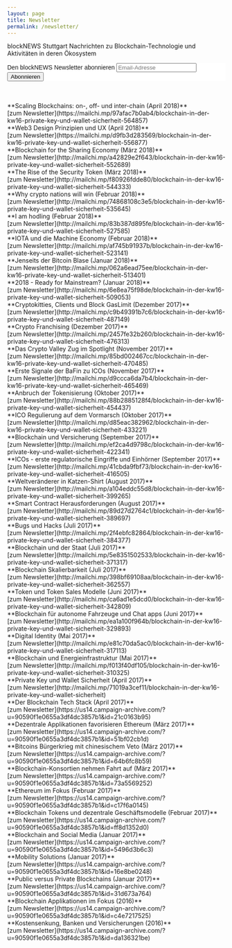 ```yaml
---
layout: page
title: Newsletter
permalink: /newsletter/
---
```


blockNEWS Stuttgart
Nachrichten zu Blockchain-Technologie und Aktivitäten in deren Ökosystem
<br>

<!-- Begin MailChimp Signup Form -->
<link href="//cdn-images.mailchimp.com/embedcode/slim-10_7.css" rel="stylesheet" type="text/css">
<style type="text/css">
	#mc_embed_signup{background:#fff; clear:left; font:14px Helvetica,Arial,sans-serif; }
	#mc_embed_signup form{padding-left:0px;}
</style>
<div id="mc_embed_signup">
<form action="//blocklab.us14.list-manage.com/subscribe/post?u=90590f1e0655a3df4dc3857b1&amp;id=64c6d59831" method="post" id="mc-embedded-subscribe-form" name="mc-embedded-subscribe-form" class="validate" target="_blank" novalidate>
    <div id="mc_embed_signup_scroll">
	<label for="mce-EMAIL">Den blockNEWS Newsletter abonnieren</label>
	<input type="email" value="" name="EMAIL" class="email" id="mce-EMAIL" placeholder="Email-Adresse" required>
    <!-- real people should not fill this in and expect good things - do not remove this or risk form bot signups-->
    <div style="position: absolute; left: -5000px;" aria-hidden="true"><input type="text" name="b_90590f1e0655a3df4dc3857b1_64c6d59831" tabindex="-1" value=""></div>
    <div class="clear"><input type="submit" value="Abonnieren" name="subscribe" id="mc-embedded-subscribe" class="button"></div>
    </div>
</form>
</div>

<!--End mc_embed_signup-->

<br>
<br>
**Scaling Blockchains: on-, off- und inter-chain (April 2018)** 
<br>
[zum Newsletter](https://mailchi.mp/97afac7b0ab4/blockchain-in-der-kw16-private-key-und-wallet-sicherheit-564857)

<br>
**Web3 Design Prinzipien und UX (April 2018)** 
<br>
[zum Newsletter](https://mailchi.mp/d9fb3d283569/blockchain-in-der-kw16-private-key-und-wallet-sicherheit-556877)

<br>
**Blockchain for the Sharing Economy (März 2018)** 
<br>
[zum Newsletter](http://mailchi.mp/a42829e2f643/blockchain-in-der-kw16-private-key-und-wallet-sicherheit-552689)

<br>
**The Rise of the Security Token (März 2018)** 
<br>
[zum Newsletter](http://mailchi.mp/f80926fdde80/blockchain-in-der-kw16-private-key-und-wallet-sicherheit-544333)

<br>
**Why crypto nations will win (Februar 2018)** 
<br>
[zum Newsletter](http://mailchi.mp/74868108c3e5/blockchain-in-der-kw16-private-key-und-wallet-sicherheit-535645)

<br>
**I am hodling (Februar 2018)** 
<br>
[zum Newsletter](http://mailchi.mp/83b387d895fe/blockchain-in-der-kw16-private-key-und-wallet-sicherheit-527585)

<br>
**IOTA und die Machine Economy (Februar 2018)** 
<br>
[zum Newsletter](http://mailchi.mp/af745b91937b/blockchain-in-der-kw16-private-key-und-wallet-sicherheit-523141)

<br>
**Jenseits der Bitcoin Blase (Januar 2018)** 
<br>
[zum Newsletter](http://mailchi.mp/062a6ead75ee/blockchain-in-der-kw16-private-key-und-wallet-sicherheit-513401)

<br>
**2018 - Ready for Mainstream? (Januar 2018)** 
<br>
[zum Newsletter](http://mailchi.mp/6e8ea75f98de/blockchain-in-der-kw16-private-key-und-wallet-sicherheit-509053)

<br>
**Cryptokitties, Clients und Block GasLimit (Dezember 2017)** 
<br>
[zum Newsletter](http://mailchi.mp/c9b49391b7c6/blockchain-in-der-kw16-private-key-und-wallet-sicherheit-487149)

<br>
**Crypto Franchising (Dezember 2017)** 
<br>
[zum Newsletter](http://mailchi.mp/2457fe32b260/blockchain-in-der-kw16-private-key-und-wallet-sicherheit-476313)

<br>
**Das Crypto Valley Zug im Spotlight (November 2017)** 
<br>
[zum Newsletter](http://mailchi.mp/85bd002467cc/blockchain-in-der-kw16-private-key-und-wallet-sicherheit-470485)

<br>
**Erste Signale der BaFin zu ICOs (November 2017)** 
<br>
[zum Newsletter](http://mailchi.mp/d9ccca6da7b4/blockchain-in-der-kw16-private-key-und-wallet-sicherheit-465469)

<br>
**Anbruch der Tokenisierung (Oktober 2017)** 
<br>
[zum Newsletter](http://mailchi.mp/88b2885128f4/blockchain-in-der-kw16-private-key-und-wallet-sicherheit-454437)

<br>
**ICO Regulierung auf dem Vormarsch (Oktober 2017)** 
<br>
[zum Newsletter](http://mailchi.mp/d85eac382962/blockchain-in-der-kw16-private-key-und-wallet-sicherheit-433221)

<br>
**Blockchain und Versicherung (September 2017)** 
<br>
[zum Newsletter](http://mailchi.mp/ef2ca4d9798c/blockchain-in-der-kw16-private-key-und-wallet-sicherheit-422341)

<br>
**ICOs - erste regulatorische Eingriffe und Einhörner (September 2017)** 
<br>
[zum Newsletter](http://mailchi.mp/41cbda9fbf73/blockchain-in-der-kw16-private-key-und-wallet-sicherheit-416505)

<br>
**Weltveränderer in Katzen-Shirt (August 2017)** 
<br>
[zum Newsletter](http://mailchi.mp/a104eddc55d8/blockchain-in-der-kw16-private-key-und-wallet-sicherheit-399265)

<br>
**Smart Contract Herausforderungen (August 2017)** 
<br>
[zum Newsletter](http://mailchi.mp/89d27d2764c1/blockchain-in-der-kw16-private-key-und-wallet-sicherheit-389697)

<br>
**Bugs und Hacks (Juli 2017)** 
<br>
[zum Newsletter](http://mailchi.mp/2f4ebfc82864/blockchain-in-der-kw16-private-key-und-wallet-sicherheit-384377)

<br>
**Blockchain und der Staat (Juli 2017)** 
<br>
[zum Newsletter](http://mailchi.mp/5e8351502533/blockchain-in-der-kw16-private-key-und-wallet-sicherheit-371317)

<br>
**Blockchain Skalierbarkeit (Juli 2017)** 
<br>
[zum Newsletter](http://mailchi.mp/398bf69108aa/blockchain-in-der-kw16-private-key-und-wallet-sicherheit-362557)

<br>
**Token und Token Sales Modelle (Juni 2017)** 
<br>
[zum Newsletter](http://mailchi.mp/ca6ad1e5dcd0/blockchain-in-der-kw16-private-key-und-wallet-sicherheit-342809)

<br>
**Blockchain für autonome Fahrzeuge und Chat apps (Juni 2017)** 
<br>
[zum Newsletter](http://mailchi.mp/ea1a100f964b/blockchain-in-der-kw16-private-key-und-wallet-sicherheit-329893)

<br>
**Digital Identity (Mai 2017)** 
<br>
[zum Newsletter](http://mailchi.mp/e81c70da5ac0/blockchain-in-der-kw16-private-key-und-wallet-sicherheit-317113)

<br>
**Blockchain und Energieinfrastruktur (Mai 2017)** 
<br>
[zum Newsletter](http://mailchi.mp/f013f40df105/blockchain-in-der-kw16-private-key-und-wallet-sicherheit-310325)

<br>
**Private Key und Wallet Sicherheit (April 2017)** 
<br>
[zum Newsletter](http://mailchi.mp/71019a3cef11/blockchain-in-der-kw16-private-key-und-wallet-sicherheit)

<br>
**Der Blockchain Tech Stack (April 2017)** 
<br>
[zum Newsletter](https://us14.campaign-archive.com/?u=90590f1e0655a3df4dc3857b1&id=21c0163b95)

<br>
**Dezentrale Applikationen favorisieren Ethereum (März 2017)** 
<br>
[zum Newsletter](https://us14.campaign-archive.com/?u=90590f1e0655a3df4dc3857b1&id=51bf02cb1d)

<br>
**Bitcoins Bürgerkrieg mit chinesischem Veto (März 2017)** 
<br>
[zum Newsletter](https://us14.campaign-archive.com/?u=90590f1e0655a3df4dc3857b1&id=64b6fc8b59)

<br>
**Blockchain-Konsortien nehmen Fahrt auf (März 2017)** 
<br>
[zum Newsletter](https://us14.campaign-archive.com/?u=90590f1e0655a3df4dc3857b1&id=73a5569252)

<br>
**Ethereum im Fokus (Februar 2017)** 
<br>
[zum Newsletter](https://us14.campaign-archive.com/?u=90590f1e0655a3df4dc3857b1&id=c17f6a0145)

<br>
**Blockchain Tokens und dezentrale Geschäftsmodelle (Februar 2017)** 
<br>
[zum Newsletter](https://us14.campaign-archive.com/?u=90590f1e0655a3df4dc3857b1&id=ff8d1352d0)

<br>
**Blockchain and Social Media (Januar 2017)** 
<br>
[zum Newsletter](https://us14.campaign-archive.com/?u=90590f1e0655a3df4dc3857b1&id=5496d3b6c3)

<br>
**Mobility Solutions (Januar 2017)** 
<br>
[zum Newsletter](https://us14.campaign-archive.com/?u=90590f1e0655a3df4dc3857b1&id=16e8be0248)

<br>
**Public versus Private Blockchains (Januar 2017)** 
<br>
[zum Newsletter](https://us14.campaign-archive.com/?u=90590f1e0655a3df4dc3857b1&id=31d673a764)

<br>
**Blockchain Applikationen im Fokus (2016)**
<br>
[zum Newsletter](https://us14.campaign-archive.com/?u=90590f1e0655a3df4dc3857b1&id=c4e7217525)

<br>
**Kostensenkung, Banken und Versicherungen (2016)**
<br>
[zum Newsletter](https://us14.campaign-archive.com/?u=90590f1e0655a3df4dc3857b1&id=da136321be)
